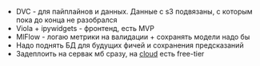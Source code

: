 - DVC - для пайплайнов и данных. Данные с s3 подвязаны, с которым пока до конца не разобрался
- Viola + ipywidgets  - фронтенд, есть MVP
- MlFlow - логаю метрики на валидации + сохранять модели надо бы
- Надо поднять БД для будущих фичей и сохранения предсказаний
- Задеплоить на сервак мб сразу,  на [cloud](https://cloud.ru) есть free-tier 

